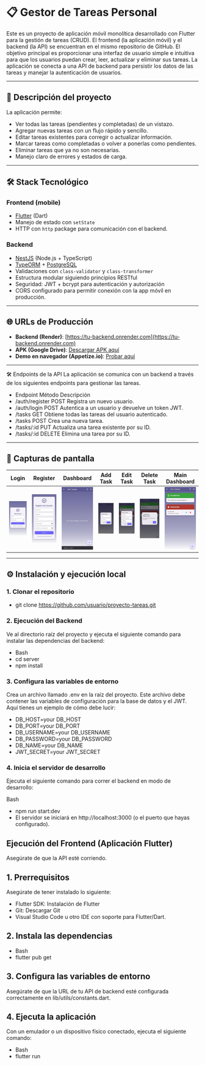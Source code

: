 # 📋 Gestor de Tareas Personal

Este es un proyecto de aplicación móvil monolítica desarrollado con Flutter para la gestión de tareas (CRUD). El frontend (la aplicación móvil) y el backend (la API) se encuentran en el mismo repositorio de GitHub. El objetivo principal es proporcionar una interfaz de usuario simple e intuitiva para que los usuarios puedan crear, leer, actualizar y eliminar sus tareas. La aplicación se conecta a una API de backend para persistir los datos de las tareas y manejar la autenticación de usuarios.

---

## 🚀 Descripción del proyecto

La aplicación permite:
- Ver todas las tareas (pendientes y completadas) de un vistazo.
- Agregar nuevas tareas con un flujo rápido y sencillo.
- Editar tareas existentes para corregir o actualizar información.
- Marcar tareas como completadas o volver a ponerlas como pendientes.
- Eliminar tareas que ya no son necesarias.
- Manejo claro de errores y estados de carga.

---

## 🛠️ Stack Tecnológico

### **Frontend (mobile)**
- [Flutter](https://flutter.dev/) (Dart)
- Manejo de estado con `setState` 
- HTTP con `http` package para comunicación con el backend.

### **Backend**
- [NestJS](https://nestjs.com/) (Node.js + TypeScript)
- [TypeORM](https://typeorm.io/) + [PostgreSQL](https://www.postgresql.org/)
- Validaciones con `class-validator` y `class-transformer`
- Estructura modular siguiendo principios RESTful
- Seguridad: JWT + bcrypt para autenticación y autorización
- CORS configurado para permitir conexión con la app móvil en producción.

---

## 🌐 URLs de Producción

- **Backend (Render)**: [https://tu-backend.onrender.com](https://tu-backend.onrender.com)
- **APK (Google Drive)**: [Descargar APK aquí](https://drive.google.com/file/d/18PlPcv3HQEHkFUJ5tT5ETeqYJipaMmnw/view?usp=drive_link)
- **Demo en navegador (Appetize.io)**: [Probar aquí](https://appetize.io/embed/b_pqdpuuitpfecvkplmdubnzpqf4)

---
🛠️ Endpoints de la API
La aplicación se comunica con un backend a través de los siguientes endpoints para gestionar las tareas.

- Endpoint	Método	Descripción
- /auth/register	POST	Registra un nuevo usuario.
- /auth/login	POST	Autentica a un usuario y devuelve un token JWT.
- /tasks	GET	Obtiene todas las tareas del usuario autenticado.
- /tasks	POST	Crea una nueva tarea.
- /tasks/:id	PUT	Actualiza una tarea existente por su ID.
- /tasks/:id	DELETE	Elimina una tarea por su ID.

---
## 📱 Capturas de pantalla

| Login | Register | Dashboard | Add Task | Edit Task | Delete Task | Main Dashboard |
|-----------------|---------------|--------------|--------------|--------------|--------------|--------------|
| ![](./docs/img/login.jpeg) | ![](./docs/img/register.jpeg) | ![](./docs/img/main-dashboard.jpeg) | ![](./docs/img/form-add-task.jpeg) | ![](./docs/img/form-edit-task.jpeg) | ![](./docs/img/delete-task-confirmation.jpeg) | ![](./docs/img/main-dashboard2.jpeg) |

---

## ⚙️ Instalación y ejecución local

### 1. Clonar el repositorio

- git clone https://github.com/usuario/proyecto-tareas.git

### 2. Ejecución del Backend
Ve al directorio raíz del proyecto y ejecuta el siguiente comando para instalar las dependencias del backend:

- Bash
- cd server
- npm install

### 3. Configura las variables de entorno
Crea un archivo llamado .env en la raíz del proyecto. Este archivo debe contener las variables de configuración para la base de datos y el JWT. Aquí tienes un ejemplo de cómo debe lucir:

- DB_HOST=your DB_HOST
- DB_PORT=your DB_PORT
- DB_USERNAME=your DB_USERNAME
- DB_PASSWORD=your DB_PASSWORD
- DB_NAME=your DB_NAME
- JWT_SECRET=your JWT_SECRET

### 4. Inicia el servidor de desarrollo
Ejecuta el siguiente comando para correr el backend en modo de desarrollo:

Bash
- npm run start:dev
- El servidor se iniciará en http://localhost:3000 (o el puerto que hayas configurado).

## Ejecución del Frontend (Aplicación Flutter)
Asegúrate de que la API esté corriendo.

## 1. Prerrequisitos
Asegúrate de tener instalado lo siguiente:

- Flutter SDK: Instalación de Flutter
- Git: Descargar Git
- Visual Studio Code u otro IDE con soporte para Flutter/Dart.

## 2. Instala las dependencias
- Bash
- flutter pub get

## 3. Configura las variables de entorno
Asegúrate de que la URL de tu API de backend esté configurada correctamente en lib/utils/constants.dart.

## 4. Ejecuta la aplicación
Con un emulador o un dispositivo físico conectado, ejecuta el siguiente comando:

- Bash
- flutter run


